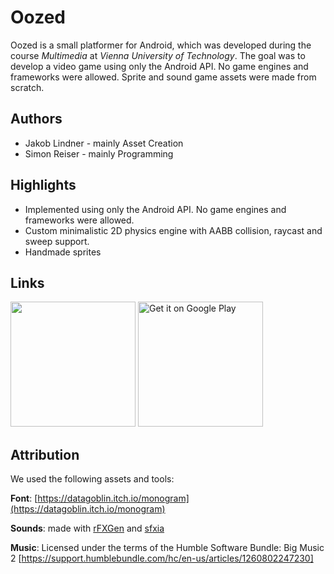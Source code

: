 # Oozed
Oozed is a small platformer for Android, which was developed during the course *Multimedia* at *Vienna University of Technology*. The goal was to develop a video game using only the Android API. No game engines and frameworks were allowed. Sprite and sound game assets were made from scratch.

## Authors
- Jakob Lindner - mainly Asset Creation
- Simon Reiser - mainly Programming

## Highlights
- Implemented using only the Android API. No game engines and frameworks were allowed.
- Custom minimalistic 2D physics engine with AABB collision, raycast and sweep support.
- Handmade sprites

## Links
[<img src="https://static.itch.io/images/badge-color.svg" width="200px">](https://70fu.itch.io/oozed)
<a href='https://play.google.com/store/apps/details?id=io.itch.jaknak72.oozed&pcampaignid=pcampaignidMKT-Other-global-all-co-prtnr-py-PartBadge-Mar2515-1'><img alt='Get it on Google Play' src='https://play.google.com/intl/en_us/badges/static/images/badges/en_badge_web_generic.png' width="200px"/></a>

## Attribution
We used the following assets and tools:

**Font**: [https://datagoblin.itch.io/monogram](https://datagoblin.itch.io/monogram)

**Sounds**: made with [rFXGen](https://raylibtech.itch.io/rfxgen)
and [sfxia](https://rxi.itch.io/sfxia)

**Music**: Licensed under the terms of the Humble Software Bundle: Big Music 2
[https://support.humblebundle.com/hc/en-us/articles/1260802247230]